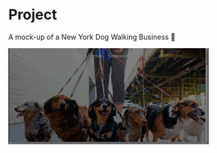 # Project
A mock-up of a New York Dog Walking Business  🐾


![Dog Walking Business Demo](./dog-walking-business.gif)

